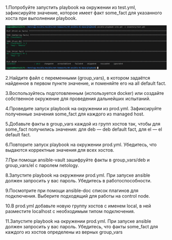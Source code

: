 1.Попробуйте запустить playbook на окружении из test.yml, зафиксируйте значение, которое имеет факт some_fact для указанного хоста при выполнении playbook.


![alt text](playbook/1.png)

2.Найдите файл с переменными (group_vars), в котором задаётся найденное в первом пункте значение, и поменяйте его на all default fact.

3.Воспользуйтесь подготовленным (используется docker) или создайте собственное окружение для проведения дальнейших испытаний.

4.Проведите запуск playbook на окружении из prod.yml. Зафиксируйте полученные значения some_fact для каждого из managed host.

5.Добавьте факты в group_vars каждой из групп хостов так, чтобы для some_fact получились значения: для deb — deb default fact, для el — el default fact.

6.Повторите запуск playbook на окружении prod.yml. Убедитесь, что выдаются корректные значения для всех хостов.

7.При помощи ansible-vault зашифруйте факты в group_vars/deb и group_vars/el с паролем netology.

8.Запустите playbook на окружении prod.yml. При запуске ansible должен запросить у вас пароль. Убедитесь в работоспособности.

9.Посмотрите при помощи ansible-doc список плагинов для подключения. Выберите подходящий для работы на control node.

10.В prod.yml добавьте новую группу хостов с именем local, в ней разместите localhost с необходимым типом подключения.

11.Запустите playbook на окружении prod.yml. При запуске ansible должен запросить у вас пароль. Убедитесь, что факты some_fact для каждого из хостов определены из верных group_vars